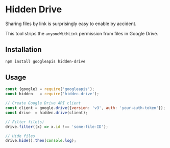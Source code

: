 # Hidden Drive

Sharing files by link is surprisingly easy to enable by accident.

This tool strips the `anyoneWithLink` permission from files in Google Drive.

## Installation

```bash
npm install googleapis hidden-drive
```

## Usage

```javascript
const {google} = require('googleapis');
const hidden   = require('hidden-drive');

// Create Google Drive API client
const client = google.drive({version: 'v3', auth: 'your-auth-token'});
const drive  = hidden.drive(client);

// Filter file(s)
drive.filter((x) => x.id !== 'some-file-ID');

// Hide files
drive.hide().then(console.log);
```

